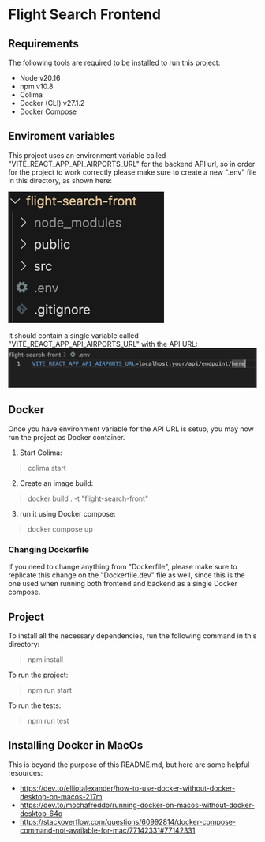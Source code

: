 # Flight Search Frontend
## Requirements
The following tools are required to be installed to run this project:
- Node v20.16
- npm v10.8
- Colima
- Docker (CLI) v27.1.2
- Docker Compose 
## Enviroment variables
This project uses an environment variable called "VITE_REACT_APP_API_AIRPORTS_URL" for the backend API url, so in order for the project to work correctly please make sure to create a new ".env" file in this directory, as shown here:

![.env file location](./public/env_file_location.png?raw=true)

It should contain a single variable called "VITE_REACT_APP_API_AIRPORTS_URL" with the API URL:
![API endpoint](./public/api_endpoint.png?raw=true)

## Docker
Once you have environment variable for the API URL is setup, you may now run the project as Docker container.

1. Start Colima:
> colima start

2.  Create an image build:
> docker build . -t "flight-search-front"

3. run it using Docker compose:
> docker compose up

### Changing Dockerfile
If you need to change anything from "Dockerfile", please make sure to replicate this change on the "Dockerfile.dev" file as well, since this is the one used when running both frontend and backend as a single Docker compose.

## Project
To install all the necessary dependencies, run the following command in this directory:
> npm install

To run the project:
> npm run start

To run the tests:
> npm run test

## Installing Docker in MacOs

This is beyond the purpose of this README.md, but here are some helpful resources:
- https://dev.to/elliotalexander/how-to-use-docker-without-docker-desktop-on-macos-217m
- https://dev.to/mochafreddo/running-docker-on-macos-without-docker-desktop-64o
- https://stackoverflow.com/questions/60992814/docker-compose-command-not-available-for-mac/77142331#77142331